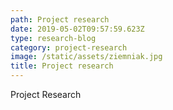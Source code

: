 ```yaml
---
path: Project research
date: 2019-05-02T09:57:59.623Z
type: research-blog
category: project-research
image: /static/assets/ziemniak.jpg
title: Project research
---
```

Project Research
